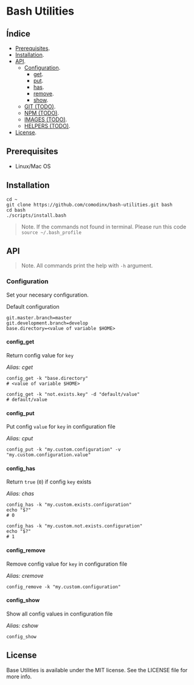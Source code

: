Bash Utilities
==============

Índice
------

* [Prerequisites][prerequisites].
* [Installation][Installation].
* [API][api].
    + [Configuration][api_configuration].
    	+ [get][api_configuration_get].
    	+ [put][api_configuration_put].
    	+ [has][api_configuration_has].
    	+ [remove][api_configuration_remove].
    	+ [show][api_configuration_show].
    + [GIT (TODO)][api_git].
    + [NPM (TODO)][api_npm].
    + [IMAGES (TODO)][api_images].
    + [HELPERS (TODO)][api_helpers].
* [License][license].


Prerequisites
-------------
* Linux/Mac OS


Installation
------------
```shell
cd ~
git clone https://github.com/comodinx/bash-utilities.git bash
cd bash
./scripts/install.bash
```

> Note. If the commands not found in terminal. Please run this code `source ~/.bash_profile`


API
---

> Note. All commands print the help with `-h` argument.

### Configuration

Set your necesary configuration.

Default configuration
```shell
git.master.branch=master
git.development.branch=develop
base.directory=<value of variable $HOME>
```

#### config_get

Return config value for `key`

*Alias: cget*

```shell
config_get -k "base.directory"
# <value of variable $HOME>

config_get -k "not.exists.key" -d "default/value"
# default/value
```

#### config_put

Put config `value` for `key` in configuration file

*Alias: cput*

```shell
config_put -k "my.custom.configuration" -v "my.custom.configuration.value"
```

#### config_has

Return `true` (`0`) if config `key` exists

*Alias: chas*

```shell
config_has -k "my.custom.exists.configuration"
echo "$?"
# 0

config_has -k "my.custom.not.exists.configuration"
echo "$?"
# 1
```

#### config_remove

Remove config value for `key` in configuration file

*Alias: cremove*

```shell
config_remove -k "my.custom.configuration"
```

#### config_show

Show all config values in configuration file

*Alias: cshow*

```shell
config_show
```


License
-------
Base Utilities is available under the MIT license. See the LICENSE file for more info.

<!-- deep links -->
[prerequisites]: #prerequisites
[installation]: #installation
[api]: #api
[api_configuration]: #configuration
[api_configuration_get]: #config_get
[api_configuration_put]: #config_put
[api_configuration_has]: #config_has
[api_configuration_remove]: #config_remove
[api_configuration_show]: #config_show
[api_git]: #git
[api_npm]: #npm
[api_images]: #images
[api_helpers]: #helpers
[license]: #license
